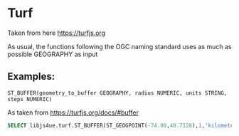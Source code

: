 # Turf

Taken from here https://turfjs.org

As usual, the functions following the OGC naming standard uses as much as possible GEOGRAPHY as input

## Examples:

```
ST_BUFFER(geometry_to_buffer GEOGRAPHY, radius NUMERIC, units STRING, steps NUMERIC)
```
As taken from https://turfjs.org/docs/#buffer

``` sql
SELECT libjs4ue.turf.ST_BUFFER(ST_GEOGPOINT(-74.00,40.7128),1,'kilometers',10) as geo
```
